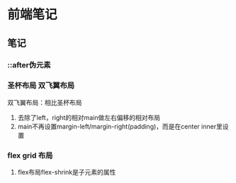 # 前端笔记

## 笔记

### ::after伪元素

### 圣杯布局  双飞翼布局

双飞翼布局：相比圣杯布局

1. 去除了left，right的相对main做左右偏移的相对布局
2. main不再设置margin-left/margin-right(padding)，而是在center inner里设置

### flex grid 布局

1. flex布局flex-shrink是子元素的属性
